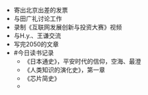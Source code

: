 - 寄出北京出差的发票
- 与田广礼讨论工作
- 录制《互联网发展创新与投资大赛》视频
- 与H.y.、王谦交流
- 写完2050的文章
- #今日读书记录
	- 《日本通史》，平安时代的信仰，空海、最澄
	- 《人类知识的演化史》，第一章
	- 《芯片简史》
	-